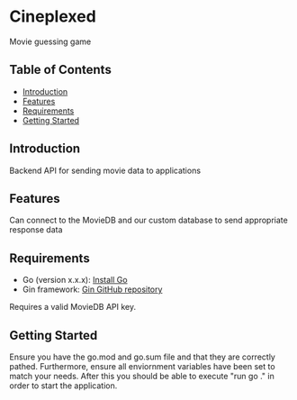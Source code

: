 # Cineplexed

Movie guessing game

## Table of Contents
- [Introduction](#introduction)
- [Features](#features)
- [Requirements](#requirements)
- [Getting Started](#getting-started)

## Introduction

Backend API for sending movie data to applications

## Features

Can connect to the MovieDB and our custom database to send appropriate response data 

## Requirements

- Go (version x.x.x): [Install Go](https://golang.org/doc/install)
- Gin framework: [Gin GitHub repository](https://github.com/gin-gonic/gin)

Requires a valid MovieDB API key.

## Getting Started

Ensure you have the go.mod and go.sum file and that they are correctly pathed. Furthermore, ensure all enviornment variables have been set to match your needs. After this you should be able to execute "run go ." in order to start the application.